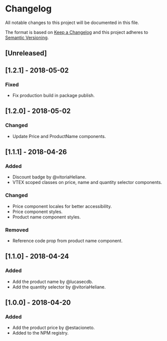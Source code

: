 # Changelog

All notable changes to this project will be documented in this file.

The format is based on [Keep a Changelog](http://keepachangelog.com/en/1.0.0/)
and this project adheres to [Semantic Versioning](http://semver.org/spec/v2.0.0.html).

## [Unreleased]

## [1.2.1] - 2018-05-02

### Fixed

* Fix production build in package publish.

## [1.2.0] - 2018-05-02

### Changed

* Update Price and ProductName components.

## [1.1.1] - 2018-04-26

### Added

* Discount badge by @vitoriaHeliane.
* VTEX scoped classes on price, name and quantity selector components.

### Changed

* Price component locales for better accessibility.
* Price component styles.
* Product name component styles.

### Removed

* Reference code prop from product name component.

## [1.1.0] - 2018-04-24

### Added

* Add the product name by @lucasecdb.
* Add the quantity selector by @vitoriaHeliane.

## [1.0.0] - 2018-04-20

### Added

* Add the product price by @estacioneto.
* Added to the NPM registry.
